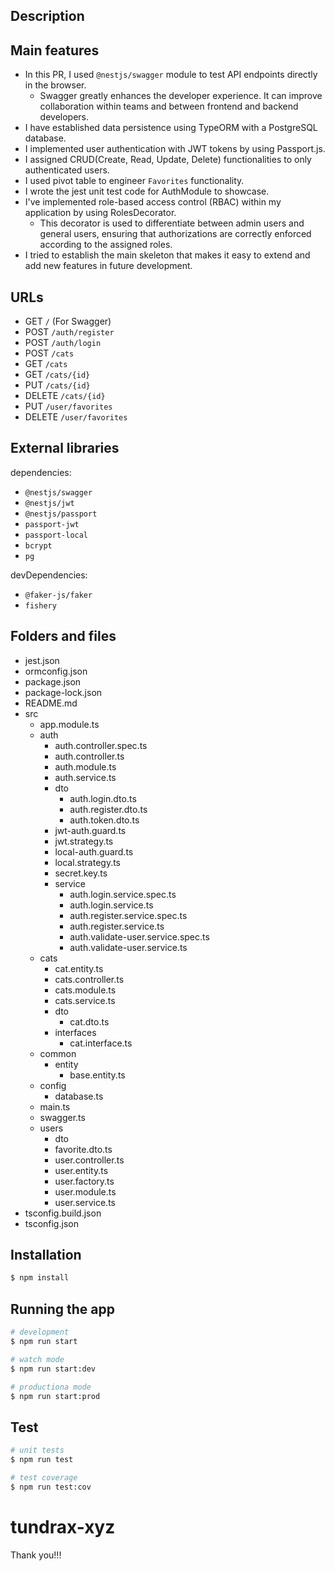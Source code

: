 ## Description

## Main features

- In this PR, I used `@nestjs/swagger` module to test API endpoints directly in the browser.
  - Swagger greatly enhances the developer experience. It can improve collaboration within teams and between frontend and backend developers.
- I have established data persistence using TypeORM with a PostgreSQL database.
- I implemented user authentication with JWT tokens by using Passport.js.
- I assigned CRUD(Create, Read, Update, Delete) functionalities to only authenticated users.
- I used pivot table to engineer `Favorites` functionality.
- I wrote the jest unit test code for AuthModule to showcase.
- I've implemented role-based access control (RBAC) within my application by using RolesDecorator.
  - This decorator is used to differentiate between admin users and general users, ensuring that authorizations are correctly enforced according to the assigned roles.
- I tried to establish the main skeleton that makes it easy to extend and add new features in future development.

## URLs

- GET `/` (For Swagger)
- POST `/auth/register`
- POST `/auth/login`
- POST `/cats`
- GET `/cats`
- GET `/cats/{id}`
- PUT `/cats/{id}`
- DELETE `/cats/{id}`
- PUT `/user/favorites`
- DELETE `/user/favorites`

## External libraries

dependencies:

- `@nestjs/swagger`
- `@nestjs/jwt`
- `@nestjs/passport`
- `passport-jwt`
- `passport-local`
- `bcrypt`
- `pg`

devDependencies:

- `@faker-js/faker`
- `fishery`

## Folders and files

- jest.json
- ormconfig.json
- package.json
- package-lock.json
- README.md
- src
  - app.module.ts
  - auth
    - auth.controller.spec.ts
    - auth.controller.ts
    - auth.module.ts
    - auth.service.ts
    - dto
      - auth.login.dto.ts
      - auth.register.dto.ts
      - auth.token.dto.ts
    - jwt-auth.guard.ts
    - jwt.strategy.ts
    - local-auth.guard.ts
    - local.strategy.ts
    - secret.key.ts
    - service
      - auth.login.service.spec.ts
      - auth.login.service.ts
      - auth.register.service.spec.ts
      - auth.register.service.ts
      - auth.validate-user.service.spec.ts
      - auth.validate-user.service.ts
  - cats
    - cat.entity.ts
    - cats.controller.ts
    - cats.module.ts
    - cats.service.ts
    - dto
      - cat.dto.ts
    - interfaces
      - cat.interface.ts
  - common
    - entity
      - base.entity.ts
  - config
    - database.ts
  - main.ts
  - swagger.ts
  - users
    - dto
    - favorite.dto.ts
    - user.controller.ts
    - user.entity.ts
    - user.factory.ts
    - user.module.ts
    - user.service.ts
- tsconfig.build.json
- tsconfig.json

## Installation

```bash
$ npm install
```

## Running the app

```bash
# development
$ npm run start

# watch mode
$ npm run start:dev

# productiona mode
$ npm run start:prod
```

## Test

```bash
# unit tests
$ npm run test

# test coverage
$ npm run test:cov
```

# tundrax-xyz

Thank you!!!
